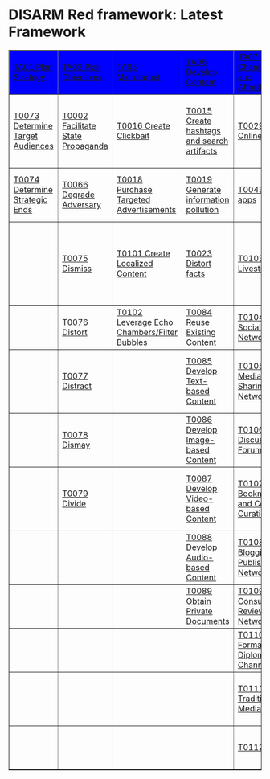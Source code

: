 # DISARM Red framework: Latest Framework

<table border="1">
<tr>
<tr style="background-color:blue;color:white;">
<td><a href="tactics/TA01.md">TA01 Plan Strategy</a></td>
<td><a href="tactics/TA02.md">TA02 Plan Objectives</a></td>
<td><a href="tactics/TA05.md">TA05 Microtarget</a></td>
<td><a href="tactics/TA06.md">TA06 Develop Content</a></td>
<td><a href="tactics/TA07.md">TA07 Select Channels and Affordances</a></td>
<td><a href="tactics/TA08.md">TA08 Conduct Pump Priming</a></td>
<td><a href="tactics/TA09.md">TA09 Deliver Content</a></td>
<td><a href="tactics/TA10.md">TA10 Drive Offline Activity</a></td>
<td><a href="tactics/TA11.md">TA11 Persist in the Information Environment</a></td>
<td><a href="tactics/TA12.md">TA12 Assess Effectiveness</a></td>
<td><a href="tactics/TA13.md">TA13 Target Audience Analysis</a></td>
<td><a href="tactics/TA14.md">TA14 Develop Narratives</a></td>
<td><a href="tactics/TA15.md">TA15 Establish Social Assets</a></td>
<td><a href="tactics/TA16.md">TA16 Establish Legitimacy</a></td>
<td><a href="tactics/TA17.md">TA17 Maximize Exposure</a></td>
<td><a href="tactics/TA18.md">TA18 Drive Online Harms</a></td>
</tr>
<tr>
<td><a href="techniques/T0073.md">T0073 Determine Target Audiences</a></td>
<td><a href="techniques/T0002.md">T0002 Facilitate State Propaganda</a></td>
<td><a href="techniques/T0016.md">T0016 Create Clickbait</a></td>
<td><a href="techniques/T0015.md">T0015 Create hashtags and search artifacts</a></td>
<td><a href="techniques/T0029.md">T0029 Online polls</a></td>
<td><a href="techniques/T0020.md">T0020 Trial content</a></td>
<td><a href="techniques/T0114.md">T0114 Deliver Ads</a></td>
<td><a href="techniques/T0017.md">T0017 Conduct fundraising</a></td>
<td><a href="techniques/T0059.md">T0059 Play the long game</a></td>
<td><a href="techniques/T0132.md">T0132 Measure Performance</a></td>
<td><a href="techniques/T0072.md">T0072 Segment Audiences</a></td>
<td><a href="techniques/T0003.md">T0003 Leverage Existing Narratives</a></td>
<td><a href="techniques/T0007.md">T0007 Create Inauthentic Social Media Pages and Groups</a></td>
<td><a href="techniques/T0009.md">T0009 Create fake experts</a></td>
<td><a href="techniques/T0049.md">T0049 Flooding the Information Space</a></td>
<td><a href="techniques/T0047.md">T0047 Censor social media as a political force</a></td>
</tr>
<tr>
<td><a href="techniques/T0074.md">T0074 Determine Strategic Ends</a></td>
<td><a href="techniques/T0066.md">T0066 Degrade Adversary</a></td>
<td><a href="techniques/T0018.md">T0018 Purchase Targeted Advertisements</a></td>
<td><a href="techniques/T0019.md">T0019 Generate information pollution</a></td>
<td><a href="techniques/T0043.md">T0043 Chat apps</a></td>
<td><a href="techniques/T0039 .md">T0039  Bait legitimate influencers</a></td>
<td><a href="techniques/T0115.md">T0115 Post Content</a></td>
<td><a href="techniques/T0057.md">T0057 Organize Events</a></td>
<td><a href="techniques/T0060.md">T0060 Continue to Amplify</a></td>
<td><a href="techniques/T0133.md">T0133 Measure Effectiveness</a></td>
<td><a href="techniques/T0080.md">T0080 Map Target Audience Information Environment</a></td>
<td><a href="techniques/T0004.md">T0004 Develop Competing Narratives</a></td>
<td><a href="techniques/T0010.md">T0010 Cultivate ignorant agents</a></td>
<td><a href="techniques/T0011.md">T0011 Compromise legitimate accounts</a></td>
<td><a href="techniques/T0118.md">T0118 Amplify Existing Narrative</a></td>
<td><a href="techniques/T0048.md">T0048 Harass</a></td>
</tr>
<tr>
<td> </td>
<td><a href="techniques/T0075.md">T0075 Dismiss</a></td>
<td><a href="techniques/T0101.md">T0101 Create Localized Content</a></td>
<td><a href="techniques/T0023.md">T0023 Distort facts</a></td>
<td><a href="techniques/T0103.md">T0103 Livestream</a></td>
<td><a href="techniques/T0042.md">T0042 Seed Kernel of truth</a></td>
<td><a href="techniques/T0116.md">T0116 Comment or Reply on Content</a></td>
<td><a href="techniques/T0061.md">T0061 Sell Merchandise</a></td>
<td><a href="techniques/T0128.md">T0128 Conceal People</a></td>
<td><a href="techniques/T0134.md">T0134 Measure Effectiveness Indicators (or KPIs)</a></td>
<td><a href="techniques/T0081.md">T0081 Identify Social and Technical Vulnerabilities</a></td>
<td><a href="techniques/T0022.md">T0022 Leverage Conspiracy Theory Narratives</a></td>
<td><a href="techniques/T0013.md">T0013 Create inauthentic websites</a></td>
<td><a href="techniques/T0097.md">T0097 Create personas</a></td>
<td><a href="techniques/T0119.md">T0119 Cross-Posting</a></td>
<td><a href="techniques/T0123.md">T0123 Control Information Environment through Offensive Cyberspace Operations</a></td>
</tr>
<tr>
<td> </td>
<td><a href="techniques/T0076.md">T0076 Distort</a></td>
<td><a href="techniques/T0102.md">T0102 Leverage Echo Chambers/Filter Bubbles</a></td>
<td><a href="techniques/T0084.md">T0084 Reuse Existing Content</a></td>
<td><a href="techniques/T0104.md">T0104 Social Networks</a></td>
<td><a href="techniques/T0044.md">T0044 Seed distortions</a></td>
<td><a href="techniques/T0117.md">T0117 Attract Traditional Media</a></td>
<td><a href="techniques/T0126.md">T0126 Encourage Attendance at Events</a></td>
<td><a href="techniques/T0129.md">T0129 Conceal Operational Activity</a></td>
<td> </td>
<td> </td>
<td><a href="techniques/T0040.md">T0040 Demand insurmountable proof</a></td>
<td><a href="techniques/T0014.md">T0014 Prepare fundraising campaigns</a></td>
<td><a href="techniques/T0098.md">T0098 Establish Inauthentic News Sites</a></td>
<td><a href="techniques/T0120.md">T0120 Incentivize Sharing</a></td>
<td><a href="techniques/T0124.md">T0124 Suppress Opposition</a></td>
</tr>
<tr>
<td> </td>
<td><a href="techniques/T0077.md">T0077 Distract</a></td>
<td> </td>
<td><a href="techniques/T0085.md">T0085 Develop Text-based Content</a></td>
<td><a href="techniques/T0105.md">T0105 Media Sharing Networks</a></td>
<td><a href="techniques/T0045.md">T0045 Use fake experts</a></td>
<td> </td>
<td><a href="techniques/T0127.md">T0127 Physical Violence</a></td>
<td><a href="techniques/T0130.md">T0130 Conceal Infrastructure</a></td>
<td> </td>
<td> </td>
<td><a href="techniques/T0068.md">T0068 Respond to Breaking News Event or Active Crisis</a></td>
<td><a href="techniques/T0065.md">T0065 Prepare Physical Broadcast Capabilities</a></td>
<td><a href="techniques/T0099.md">T0099 Prepare Assets Impersonating Legitimate Entities</a></td>
<td><a href="techniques/T0121.md">T0121 Manipulate Platform Algorithm</a></td>
<td><a href="techniques/T0125.md">T0125 Platform Filtering</a></td>
</tr>
<tr>
<td> </td>
<td><a href="techniques/T0078.md">T0078 Dismay</a></td>
<td> </td>
<td><a href="techniques/T0086.md">T0086 Develop Image-based Content</a></td>
<td><a href="techniques/T0106.md">T0106 Discussion Forums</a></td>
<td><a href="techniques/T0046.md">T0046 Use Search Engine Optimization</a></td>
<td> </td>
<td> </td>
<td><a href="techniques/T0131.md">T0131 Exploit TOS/Content Moderation</a></td>
<td> </td>
<td> </td>
<td><a href="techniques/T0082.md">T0082 Develop New Narratives</a></td>
<td><a href="techniques/T0090.md">T0090 Create Inauthentic Accounts</a></td>
<td><a href="techniques/T0100.md">T0100 Co-opt Trusted Sources</a></td>
<td><a href="techniques/T0122.md">T0122 Direct Users to Alternative Platforms</a></td>
<td> </td>
</tr>
<tr>
<td> </td>
<td><a href="techniques/T0079.md">T0079 Divide</a></td>
<td> </td>
<td><a href="techniques/T0087.md">T0087 Develop Video-based Content</a></td>
<td><a href="techniques/T0107.md">T0107 Bookmarking and Content Curation</a></td>
<td><a href="techniques/T0113.md">T0113 Employ Commercial Analytic Firms</a></td>
<td> </td>
<td> </td>
<td> </td>
<td> </td>
<td> </td>
<td><a href="techniques/T0083.md">T0083 Integrate Target Audience Vulnerabilities into Narrative</a></td>
<td><a href="techniques/T0091.md">T0091 Recruit bad actors</a></td>
<td> </td>
<td> </td>
<td> </td>
</tr>
<tr>
<td> </td>
<td> </td>
<td> </td>
<td><a href="techniques/T0088.md">T0088 Develop Audio-based Content</a></td>
<td><a href="techniques/T0108.md">T0108 Blogging and Publishing Networks</a></td>
<td> </td>
<td> </td>
<td> </td>
<td> </td>
<td> </td>
<td> </td>
<td> </td>
<td><a href="techniques/T0092.md">T0092 Build Network</a></td>
<td> </td>
<td> </td>
<td> </td>
</tr>
<tr>
<td> </td>
<td> </td>
<td> </td>
<td><a href="techniques/T0089.md">T0089 Obtain Private Documents</a></td>
<td><a href="techniques/T0109.md">T0109 Consumer Review Networks</a></td>
<td> </td>
<td> </td>
<td> </td>
<td> </td>
<td> </td>
<td> </td>
<td> </td>
<td><a href="techniques/T0093.md">T0093 Acquire/ recruit Network</a></td>
<td> </td>
<td> </td>
<td> </td>
</tr>
<tr>
<td> </td>
<td> </td>
<td> </td>
<td> </td>
<td><a href="techniques/T0110.md">T0110 Formal Diplomatic Channels</a></td>
<td> </td>
<td> </td>
<td> </td>
<td> </td>
<td> </td>
<td> </td>
<td> </td>
<td><a href="techniques/T0094.md">T0094 Infiltrate Existing Networks</a></td>
<td> </td>
<td> </td>
<td> </td>
</tr>
<tr>
<td> </td>
<td> </td>
<td> </td>
<td> </td>
<td><a href="techniques/T0111.md">T0111 Traditional Media</a></td>
<td> </td>
<td> </td>
<td> </td>
<td> </td>
<td> </td>
<td> </td>
<td> </td>
<td><a href="techniques/T0095.md">T0095 Develop Owned Media Assets</a></td>
<td> </td>
<td> </td>
<td> </td>
</tr>
<tr>
<td> </td>
<td> </td>
<td> </td>
<td> </td>
<td><a href="techniques/T0112.md">T0112 Email</a></td>
<td> </td>
<td> </td>
<td> </td>
<td> </td>
<td> </td>
<td> </td>
<td> </td>
<td><a href="techniques/T0096.md">T0096 Leverage Content Farm</a></td>
<td> </td>
<td> </td>
<td> </td>
</tr>
<tr>
</tr>
</table>
